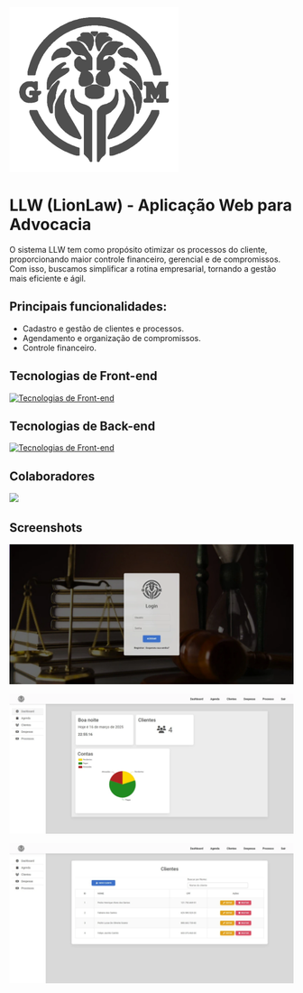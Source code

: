![Logo](https://raw.githubusercontent.com/fabziano/estudos/892e86b56a1e14a427f161b8822b80231e8ab70b/assets/llw.svg)

# LLW (LionLaw) - Aplicação Web para Advocacia

O sistema LLW tem como propósito otimizar os processos do cliente, proporcionando maior controle financeiro, gerencial e de compromissos. Com isso, buscamos simplificar a rotina empresarial, tornando a gestão mais eficiente e ágil.

## Principais funcionalidades:
- Cadastro e gestão  de clientes e processos.
- Agendamento e organização de compromissos.
- Controle  financeiro.

## Tecnologias de Front-end
[![Tecnologias de Front-end](https://skillicons.dev/icons?i=vscode,nodejs,angular)](https://skillicons.dev)
## Tecnologias de Back-end
[![Tecnologias de Front-end](https://skillicons.dev/icons?i=idea,spring,postman,mysql,aws)](https://skillicons.dev)

## Colaboradores 

<a href="https://github.com/felipecamil01/Facul_PI/graphs/contributors">
  <img src="https://contrib.rocks/image?repo=felipecamil01/Facul_PI" />
</a>

## Screenshots
![Login](https://raw.githubusercontent.com/felipecamil01/Facul_PI/refs/heads/main/login.webp)

![Dashboard](https://raw.githubusercontent.com/felipecamil01/Facul_PI/refs/heads/main/dashboard.webp)

![Cadastro](https://raw.githubusercontent.com/felipecamil01/Facul_PI/refs/heads/main/cadastro.webp)
